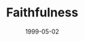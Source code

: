 ---
layout: message
category: message
series: "Becoming a Person of Integrity"
title: "Faithfulness"
date: 1999-05-02
audio-description: "What is a person of integrity? And how do we go about becoming one? "
audio: ""
audio-title: "Faithfulness"
audio-duration: ":"
---